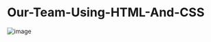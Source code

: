 # Our-Team-Using-HTML-And-CSS
![image](https://user-images.githubusercontent.com/35992268/223174681-78063e9d-dc02-4b49-bd82-12ac839dbff6.png)
